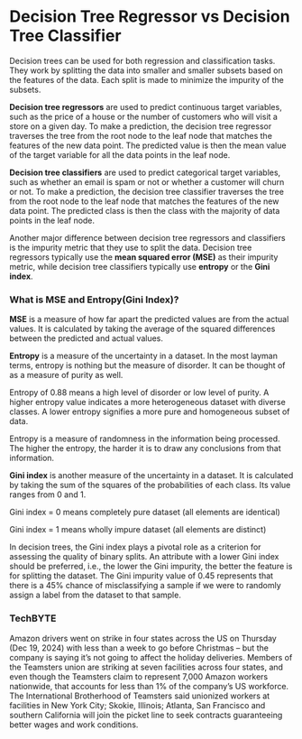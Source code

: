 # Decision Tree Regressor vs Decision Tree Classifier

Decision trees can be used for both regression and classification tasks. They work by splitting the data into smaller and smaller subsets based on the features of the data. Each split is made to minimize the impurity of the subsets.

**Decision tree regressors** are used to predict continuous target variables, such as the price of a house or the number of customers who will visit a store on a given day. To make a prediction, the decision tree regressor traverses the tree from the root node to the leaf node that matches the features of the new data point. The predicted value is then the mean value of the target variable for all the data points in the leaf node.

**Decision tree classifiers** are used to predict categorical target variables, such as whether an email is spam or not or whether a customer will churn or not. To make a prediction, the decision tree classifier traverses the tree from the root node to the leaf node that matches the features of the new data point. The predicted class is then the class with the majority of data points in the leaf node.

Another major difference between decision tree regressors and classifiers is the impurity metric that they use to split the data. Decision tree regressors typically use the **mean squared error (MSE)** as their impurity metric, while decision tree classifiers typically use **entropy** or the **Gini index**.

### What is MSE and Entropy(Gini Index)?
**MSE** is a measure of how far apart the predicted values are from the actual values. It is calculated by taking the average of the squared differences between the predicted and actual values.

**Entropy** is a measure of the uncertainty in a dataset. In the most layman terms, entropy is nothing but the measure of disorder. It can be thought of as a measure of purity as well.

Entropy of 0.88 means a high level of disorder or low level of purity. A higher entropy value indicates a more heterogeneous dataset with diverse classes. A lower entropy signifies a more pure and homogeneous subset of data. 

Entropy is a measure of randomness in the information being processed. The higher the entropy, the harder it is to draw any conclusions from that information.

**Gini index** is another measure of the uncertainty in a dataset. It is calculated by taking the sum of the squares of the probabilities of each class. Its value ranges from 0 and 1. 

Gini index = 0 means completely pure dataset (all elements are identical)

Gini index = 1 means wholly impure dataset (all elements are distinct)

In decision trees, the Gini index plays a pivotal role as a criterion for assessing the quality of binary splits. An attribute with a lower Gini index should be preferred, i.e., the lower the Gini impurity, the better the feature is for splitting the dataset. The Gini impurity value of 0.45 represents that there is a 45% chance of misclassifying a sample if we were to randomly assign a label from the dataset to that sample.

### TechBYTE
Amazon drivers went on strike in four states across the US on Thursday (Dec 19, 2024) with less than a week to go before Christmas – but the company is saying it’s not going to affect the holiday deliveries. Members of the Teamsters union are striking at seven facilities across four states, and even though the Teamsters claim to represent 7,000 Amazon workers nationwide, that accounts for less than 1% of the company’s US workforce. The International Brotherhood of Teamsters said unionized workers at facilities in New York City; Skokie, Illinois; Atlanta, San Francisco and southern California will join the picket line to seek contracts guaranteeing better wages and work conditions.



